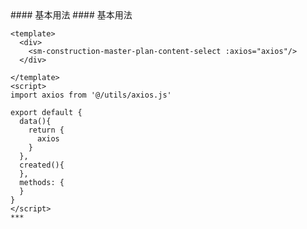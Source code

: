 
<cn>
#### 基本用法
</cn>

<us>
#### 基本用法
</us>

```tpl
<template>
  <div>
    <sm-construction-master-plan-content-select :axios="axios"/>
  </div>

</template>
<script>
import axios from '@/utils/axios.js'

export default {
  data(){
    return {
      axios
    }
  },
  created(){
  },
  methods: {
  }
}
</script>
*** 